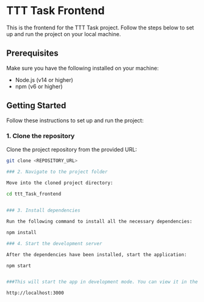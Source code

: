 # TTT Task Frontend

This is the frontend for the TTT Task project. Follow the steps below to set up and run the project on your local machine.

## Prerequisites

Make sure you have the following installed on your machine:

- Node.js (v14 or higher)
- npm (v6 or higher)

## Getting Started

Follow these instructions to set up and run the project:

### 1. Clone the repository

Clone the project repository from the provided URL:

```bash
git clone <REPOSITORY_URL>

### 2. Navigate to the project folder

Move into the cloned project directory:
 
cd ttt_Task_frontend


### 3. Install dependencies

Run the following command to install all the necessary dependencies:

npm install

### 4. Start the development server

After the dependencies have been installed, start the application:

npm start


###This will start the app in development mode. You can view it in the browser at:

http://localhost:3000